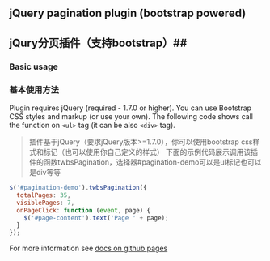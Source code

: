 ## jQuery pagination plugin (bootstrap powered) ##
## jQury分页插件（支持bootstrap）## 
### Basic usage ###
### 基本使用方法 ###
Plugin requires jQuery (required - 1.7.0 or higher).
You can use Bootstrap CSS styles and markup (or use your own). 
The following code shows call the function on `<ul>` tag (it can be also `<div>` tag).

> 插件基于jQuery（要求jQuery版本>=1.7.0），你可以使用bootstrap css样式和标记（也可以使用你自己定义的样式）
下面的示例代码展示调用该插件的函数twbsPagination，选择器#pagination-demo可以是ul标记也可以是div等等
```javascript
$('#pagination-demo').twbsPagination({
  totalPages: 35,
  visiblePages: 7,
  onPageClick: function (event, page) {
    $('#page-content').text('Page ' + page);
  }
});
```

For more information see [docs on github pages](http://esimakin.github.io/twbs-pagination/) 